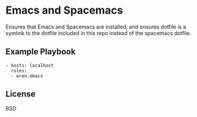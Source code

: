 Emacs and Spacemacs
=========
Ensures that Emacs and Spacemacs are installed, and ensures dotfile is a symlink to the dotfile included in this repo instead of the spacemacs dotfile.

Example Playbook
----------------
    - hosts: localhost
      roles:
      - wren.emacs

License
-------

BSD
